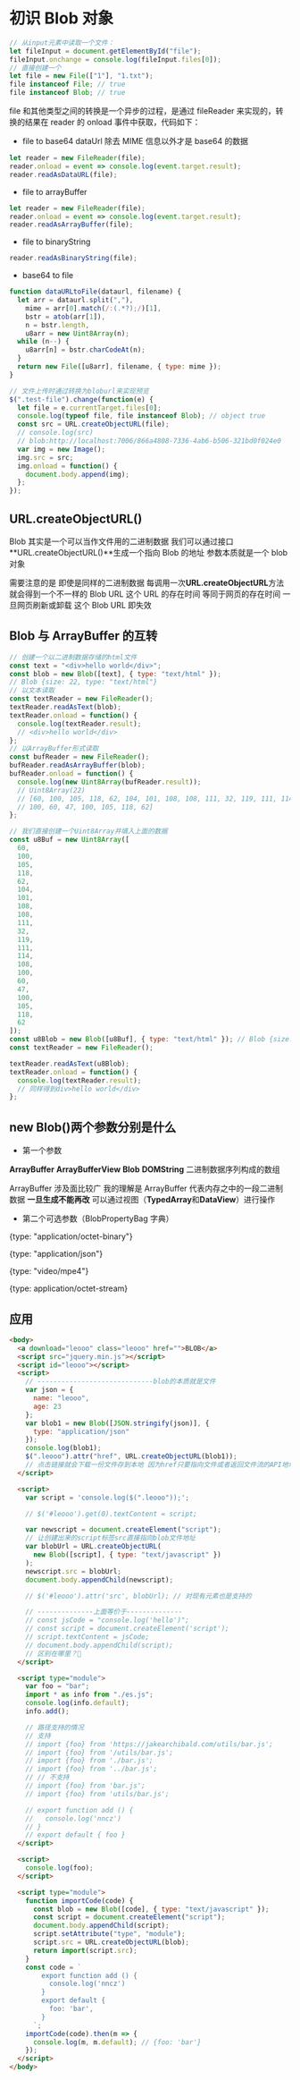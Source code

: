 # 初识 Blob 对象

```js
// 从input元素中读取一个文件：
let fileInput = document.getElementById("file");
fileInput.onchange = console.log(fileInput.files[0]);
// 直接创建一个
let file = new File(["1"], "1.txt");
file instanceof File; // true
file instanceof Blob; // true
```

file 和其他类型之间的转换是一个异步的过程，是通过 fileReader 来实现的，转换的结果在 reader 的 onload 事件中获取，代码如下：

- file to base64
  dataUrl 除去 MIME 信息以外才是 base64 的数据

```js
let reader = new FileReader(file);
reader.onload = event => console.log(event.target.result);
reader.readAsDataURL(file);
```

- file to arrayBuffer

```js
let reader = new FileReader(file);
reader.onload = event => console.log(event.target.result);
reader.readAsArrayBuffer(file);
```

- file to binaryString

```js
reader.readAsBinaryString(file);
```

- base64 to file

```js
function dataURLtoFile(dataurl, filename) {
  let arr = dataurl.split(","),
    mime = arr[0].match(/:(.*?);/)[1],
    bstr = atob(arr[1]),
    n = bstr.length,
    u8arr = new Uint8Array(n);
  while (n--) {
    u8arr[n] = bstr.charCodeAt(n);
  }
  return new File([u8arr], filename, { type: mime });
}
```

```js
// 文件上传时通过转换为bloburl来实现预览
$(".test-file").change(function(e) {
  let file = e.currentTarget.files[0];
  console.log(typeof file, file instanceof Blob); // object true
  const src = URL.createObjectURL(file);
  // console.log(src)
  // blob:http://localhost:7006/866a4808-7336-4ab6-b506-321bd0f024e0
  var img = new Image();
  img.src = src;
  img.onload = function() {
    document.body.append(img);
  };
});
```

## URL.createObjectURL()

Blob 其实是一个可以当作文件用的二进制数据 我们可以通过接口**URL.createObjectURL()**生成一个指向 Blob 的地址 参数本质就是一个 blob 对象

需要注意的是 即使是同样的二进制数据 每调用一次**URL.createObjectURL**方法 就会得到一个不一样的 Blob URL 这个 URL 的存在时间 等同于网页的存在时间 一旦网页刷新或卸载 这个 Blob URL 即失效

## Blob 与 ArrayBuffer 的互转

```js
// 创建一个以二进制数据存储的html文件
const text = "<div>hello world</div>";
const blob = new Blob([text], { type: "text/html" });
// Blob {size: 22, type: "text/html"}
// 以文本读取
const textReader = new FileReader();
textReader.readAsText(blob);
textReader.onload = function() {
  console.log(textReader.result);
  // <div>hello world</div>
};
// 以ArrayBuffer形式读取
const bufReader = new FileReader();
bufReader.readAsArrayBuffer(blob);
bufReader.onload = function() {
  console.log(new Uint8Array(bufReader.result));
  // Uint8Array(22)
  // [60, 100, 105, 118, 62, 104, 101, 108, 108, 111, 32, 119, 111, 114, 108,
  // 100, 60, 47, 100, 105, 118, 62]
};
```

```js
// 我们直接创建一个Uint8Array并填入上面的数据
const u8Buf = new Uint8Array([
  60,
  100,
  105,
  118,
  62,
  104,
  101,
  108,
  108,
  111,
  32,
  119,
  111,
  114,
  108,
  100,
  60,
  47,
  100,
  105,
  118,
  62
]);
const u8Blob = new Blob([u8Buf], { type: "text/html" }); // Blob {size: 22, type: "text/html"}
const textReader = new FileReader();

textReader.readAsText(u8Blob);
textReader.onload = function() {
  console.log(textReader.result);
  // 同样得到div>hello world</div>
};
```

## new Blob()两个参数分别是什么

- 第一个参数

**ArrayBuffer** **ArrayBufferView** **Blob** **DOMString** 二进制数据序列构成的数组

ArrayBuffer 涉及面比较广 我的理解是 ArrayBuffer 代表内存之中的一段二进制数据 **一旦生成不能再改** 可以通过视图（**TypedArray**和**DataView**）进行操作

- 第二个可选参数（BlobPropertyBag 字典）

{type: "application/octet-binary"}

{type: "application/json"}

{type: "video/mpe4"}

{type: application/octet-stream}

## 应用

```html
<body>
  <a download="leooo" class="leooo" href="">BLOB</a>
  <script src="jquery.min.js"></script>
  <script id="leooo"></script>
  <script>
    // -----------------------------blob的本质就是文件
    var json = {
      name: "leooo",
      age: 23
    };
    var blob1 = new Blob([JSON.stringify(json)], {
      type: "application/json"
    });
    console.log(blob1);
    $(".leooo").attr("href", URL.createObjectURL(blob1));
    // 点击链接就会下载一份文件存到本地 因为href只要指向文件或者返回文件流的API地址 都会触发下载行为
  </script>

  <script>
    var script = 'console.log($(".leooo"));';

    // $('#leooo').get(0).textContent = script;

    var newscript = document.createElement("script");
    // 让创建出来的script标签src直接指向blob文件地址
    var blobUrl = URL.createObjectURL(
      new Blob([script], { type: "text/javascript" })
    );
    newscript.src = blobUrl;
    document.body.appendChild(newscript);

    // $('#leooo').attr('src', blobUrl); // 对现有元素也是支持的

    // --------------上面等价于--------------
    // const jsCode = "console.log('hello')";
    // const script = document.createElement('script');
    // script.textContent = jsCode;
    // document.body.appendChild(script);
    // 区别在哪里？🧐
  </script>

  <script type="module">
    var foo = "bar";
    import * as info from "./es.js";
    console.log(info.default);
    info.add();

    // 路径支持的情况
    // 支持
    // import {foo} from 'https://jakearchibald.com/utils/bar.js';
    // import {foo} from '/utils/bar.js';
    // import {foo} from './bar.js';
    // import {foo} from '../bar.js';
    // // 不支持
    // import {foo} from 'bar.js';
    // import {foo} from 'utils/bar.js';

    // export function add () {
    //   console.log('nncz')
    // }
    // export default { foo }
  </script>

  <script>
    console.log(foo);
  </script>

  <script type="module">
    function importCode(code) {
      const blob = new Blob([code], { type: "text/javascript" });
      const script = document.createElement("script");
      document.body.appendChild(script);
      script.setAttribute("type", "module");
      script.src = URL.createObjectURL(blob);
      return import(script.src);
    }
    const code = `
        export function add () {
          console.log('nncz')
        }
        export default {
          foo: 'bar',
        }
      `;
    importCode(code).then(m => {
      console.log(m, m.default); // {foo: 'bar'}
    });
  </script>
</body>
```
